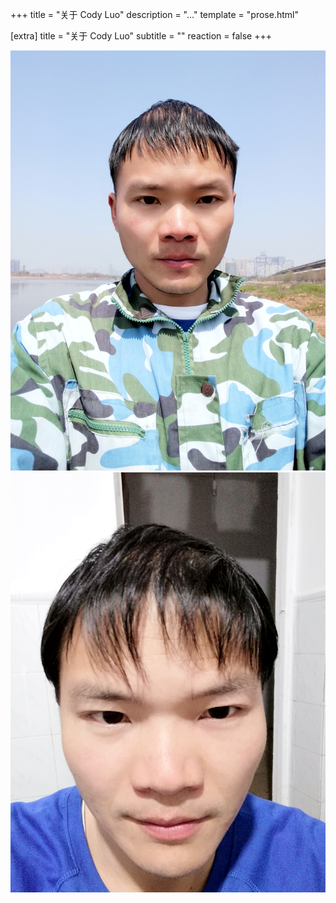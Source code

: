 +++
title = "关于 Cody Luo"
description = "..."
template = "prose.html"

[extra]
title = "关于 Cody Luo"
subtitle = ""
reaction = false
+++

![](IMG_20180309_132643.jpg)
![](IMG_20180226_201950.jpg)